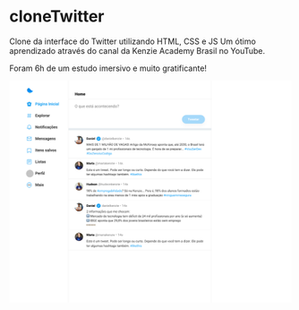 # cloneTwitter

Clone da interface do Twitter utilizando HTML, CSS e JS
Um ótimo aprendizado através do canal da Kenzie Academy Brasil no YouTube.

Foram 6h de um estudo imersivo e muito gratificante!

<img src="assets/img/twitter.png" alt="Projeto-Twitter">
